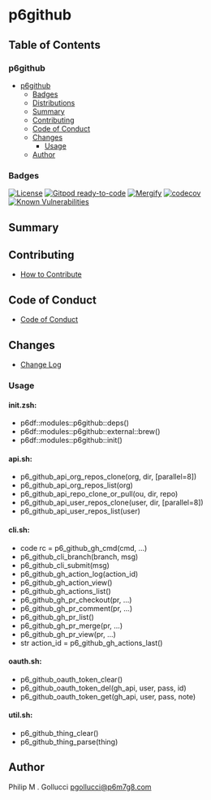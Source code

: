 # p6github

## Table of Contents


### p6github
- [p6github](#p6github)
  - [Badges](#badges)
  - [Distributions](#distributions)
  - [Summary](#summary)
  - [Contributing](#contributing)
  - [Code of Conduct](#code-of-conduct)
  - [Changes](#changes)
    - [Usage](#usage)
  - [Author](#author)

### Badges

[![License](https://img.shields.io/badge/License-Apache%202.0-yellowgreen.svg)](https://opensource.org/licenses/Apache-2.0)
[![Gitpod ready-to-code](https://img.shields.io/badge/Gitpod-ready--to--code-blue?logo=gitpod)](https://gitpod.io/#https://github.com/p6m7g8/p6github)
[![Mergify](https://img.shields.io/endpoint.svg?url=https://gh.mergify.io/badges/p6m7g8/p6github/&style=flat)](https://mergify.io)
[![codecov](https://codecov.io/gh/p6m7g8/p6github/branch/master/graph/badge.svg?token=14Yj1fZbew)](https://codecov.io/gh/p6m7g8/p6github)
[![Known Vulnerabilities](https://snyk.io/test/github/p6m7g8/p6github/badge.svg?targetFile=package.json)](https://snyk.io/test/github/p6m7g8/p6github?targetFile=package.json)

## Summary

## Contributing

- [How to Contribute](CONTRIBUTING.md)

## Code of Conduct

- [Code of Conduct](CODE_OF_CONDUCT.md)

## Changes

- [Change Log](CHANGELOG.md)

### Usage

#### init.zsh:

- p6df::modules::p6github::deps()
- p6df::modules::p6github::external::brew()
- p6df::modules::p6github::init()

#### api.sh:

- p6_github_api_org_repos_clone(org, dir, [parallel=8])
- p6_github_api_org_repos_list(org)
- p6_github_api_repo_clone_or_pull(ou, dir, repo)
- p6_github_api_user_repos_clone(user, dir, [parallel=8])
- p6_github_api_user_repos_list(user)

#### cli.sh:

- code rc = p6_github_gh_cmd(cmd, ...)
- p6_github_cli_branch(branch, msg)
- p6_github_cli_submit(msg)
- p6_github_gh_action_log(action_id)
- p6_github_gh_action_view()
- p6_github_gh_actions_list()
- p6_github_gh_pr_checkout(pr, ...)
- p6_github_gh_pr_comment(pr, ...)
- p6_github_gh_pr_list()
- p6_github_gh_pr_merge(pr, ...)
- p6_github_gh_pr_view(pr, ...)
- str action_id = p6_github_gh_actions_last()

#### oauth.sh:

- p6_github_oauth_token_clear()
- p6_github_oauth_token_del(gh_api, user, pass, id)
- p6_github_oauth_token_get(gh_api, user, pass, note)

#### util.sh:

- p6_github_thing_clear()
- p6_github_thing_parse(thing)


## Author

Philip M . Gollucci <pgollucci@p6m7g8.com>
